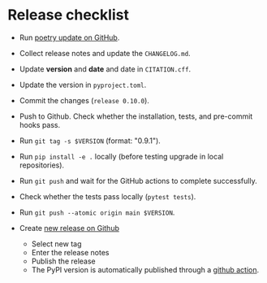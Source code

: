 # Release checklist

- Run [poetry update on GitHub](https://github.com/CoLRev-Environment/search-query/actions/workflows/poetry_update.yml).
- Collect release notes and update the `CHANGELOG.md`.
- Update **version** and **date**  and date in `CITATION.cff`.
- Update the version in `pyproject.toml`.
- Commit the changes (`release 0.10.0`).
- Push to Github. Check whether the installation, tests, and pre-commit hooks pass.
- Run `git tag -s $VERSION` (format: "0.9.1").
- Run `pip install -e .` locally (before testing upgrade in local repositories).
- Run `git push` and wait for the GitHub actions to complete successfully.
- Check whether the tests pass locally (``pytest tests``).
- Run `git push --atomic origin main $VERSION`.

- Create [new release on Github](https://github.com/CoLRev-Environment/search-query/releases/new)
    - Select new tag
    - Enter the release notes
    - Publish the release
    - The PyPI version is automatically published through a [github action](https://github.com/CoLRev-Environment/search-query/actions/workflows/publish.yml).
